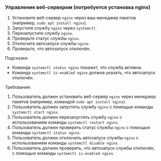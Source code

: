 
### Управление веб-сервером (потребуется установка nginx)

1. Установите веб-сервер `nginx` через ваш менеджер пакетов (например, `sudo apt install nginx`).
2. Запустите службу `nginx` через `systemctl`.
3. Перезапустите службу `nginx`.
4. Проверьте статус службы `nginx`.
5. Отключите автозапуск службы `nginx`.
6. Проверьте, что автозапуск отключён.

Подсказки:
- Команда `systemctl status nginx` покажет, что служба активна.
- Команда `systemctl is-enabled nginx` должна указать, что автозапуск отключён.

Требования:
1. Пользователь должен установить веб-сервер `nginx` через менеджер пакетов (например, командой `sudo apt install nginx`). 
2. Пользователь должен запустить службу `nginx` с помощью команды `systemctl start nginx`. 
3. Пользователь должен перезапустить службу `nginx` с использованием команды `systemctl restart nginx`. 
4. Пользователь должен проверить статус службы `nginx` с помощью команды `systemctl status nginx`. 
5. Пользователь должен отключить автозапуск службы `nginx` с использованием команды `systemctl disable nginx`. 
6. Пользователь должен проверить, что автозапуск службы отключён, с помощью команды `systemctl is-enabled nginx`.
